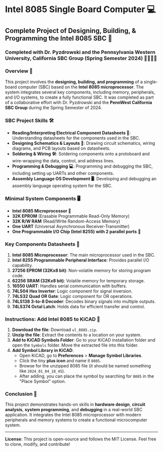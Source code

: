 # Intel 8085 Single Board Computer 💻

## Complete Project of Designing, Building, & Programming the Intel 8085 SBC 🔧

### Completed with Dr. Pyzdrowski and the Pennsylvania Western University, California SBC Group (Spring Semester 2024) 👨‍🏫👩‍🏫

### Overview 🌟

This project involves the **designing, building, and programming** of a single-board computer (SBC) based on the **Intel 8085 microprocessor**. The system integrates several key components, including memory, peripherals, and I/O systems, to create a fully functional SBC. It was completed as part of a collaborative effort with Dr. Pyzdrowski and the **PennWest California SBC Group** during the Spring Semester of 2024.

### SBC Project Skills 🛠️

- **Reading/Interpreting Electrical Component Datasheets 📄**: Understanding datasheets for the components used in the SBC.
- **Designing Schematics & Layouts 📐**: Drawing circuit schematics, wiring diagrams, and PCB layouts based on datasheets.
- **Soldering & Wiring 🛠️**: Soldering components onto a protoboard and wire-wrapping the data, control, and address lines.
- **Programming & Debugging 💻**: Programming and debugging the SBC, including setting up UARTs and other components.
- **Assembly Language OS Development 🖥️**: Developing and debugging an assembly language operating system for the SBC.

### Minimal System Components 🖥️

- **Intel 8085 Microprocessor 🧠**
- **32K EPROM** (Erasable Programmable Read-Only Memory)
- **32K R/W RAM** (Read/Write Random-Access Memory)
- **One UART** (Universal Asynchronous Receiver-Transmitter)
- **One Programmable I/O Chip (Intel 8255) with 2 parallel ports** 🔌

### Key Components Datasheets 📑

1. **Intel 8085 Microprocessor**: The main microprocessor used in the SBC.
2. **Intel 8255 Programmable Peripheral Interface**: Provides parallel I/O capability.
3. **27256 EPROM (32Kx8 bit)**: Non-volatile memory for storing program code.
4. **62256 SRAM (32Kx8 bit)**: Volatile memory for temporary storage.
5. **16550 UART**: Handles serial communication with buffers.
6. **74LS04 Hex Inverter**: Logic component for signal inversion.
7. **74LS32 Quad OR Gate**: Logic component for OR operations.
8. **74LS138 3-to-8 Decoder**: Decodes binary signals into multiple outputs.
9. **74LS374 Octal Latch**: Holds data for efficient transfer and control.

### Instructions: Add Intel 8085 to KiCAD 🔧

1. **Download the file**: Download `ul_8085.zip`.
2. **Unzip the file**: Extract the contents to a location on your system.
3. **Add to KiCAD Symbols Folder**: Go to your KiCAD installation folder and open the `Symbols` folder. Move the extracted file into this folder.
4. **Add Symbol Library in KiCAD**:
    - Open KiCAD, go to **Preferences** > **Manage Symbol Libraries**.
    - Click the tiny **plus icon** and name it `8085`.
    - Browse for the unzipped 8085 file (it should be named something like `2024_01_04_18_45`).
    - After adding, you can place the symbol by searching for `8085` in the "Place Symbol" option.
    
### Conclusion 🎉

This project demonstrates hands-on skills in **hardware design**, **circuit analysis**, **system programming**, and **debugging** in a real-world SBC application. It integrates the Intel 8085 microprocessor with modern peripherals and memory systems to create a functional microcomputer system.

---

**License**: This project is open-source and follows the MIT License. Feel free to clone, modify, and contribute!


